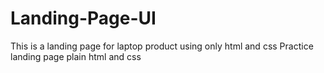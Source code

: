 # Landing-Page-UI
This is a landing page for laptop product using only html and css
Practice landing page plain html and css
